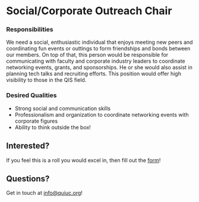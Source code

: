 # Social/Corporate Outreach Chair

### Responsibilities

We need a social, enthusiastic individual that enjoys meeting new peers and coordinating fun events or
outtings to form friendships and bonds between our members. On top of that, this person would be responsible
for communicating with faculty and corporate industry leaders to coordinate networking events, grants, and
sponsorships. He or she would also assist in planning tech talks and recruiting efforts. This position would
offer high visibility to those in the QIS field.

### Desired Qualities

- Strong social and communication skills
- Professionalism and organization to coordinate networking events with corporate figures
- Ability to think outside the box!

## Interested?

If you feel this is a roll you would excel in, then fill out the [form](https://forms.gle/RxQRBGtCDLsiobo6A)!

## Questions?

Get in touch at info@quiuc.org!
